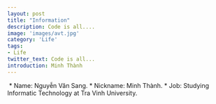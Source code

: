 ```yaml
---
layout: post
title: "Information"
description: Code is all....
image: 'images/avt.jpg'
category: 'Life'
tags:
- Life
twitter_text: Code is all...
introduction: Minh Thành
---
```

<img scr="https://imgur.com/xOgTI6j">
  * Name: Nguyễn Văn Sang.
  * Nickname: Minh Thành.
  * Job: Studying Informatic Technology at Tra Vinh University.
  
